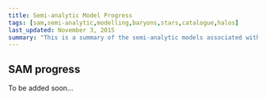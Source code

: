 ```yaml
---
title: Semi-analytic Model Progress
tags: [sam,semi-analytic,modelling,baryons,stars,catalogue,halos]
last_updated: November 3, 2015
summary: "This is a summary of the semi-analytic models associated with the Caterpillar data set."
---
```



## SAM progress

To be added soon...